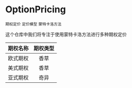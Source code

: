 # OptionPricing

`期权定价` `定价模型` `蒙特卡洛方法`

这个仓库中我们将专注于使用蒙特卡洛方法进行多种期权定价

| 期权名称  | 期权类型  |
| :------:  | :------:  |
| 欧式期权  | 香草  |
| 美式期权  | 香草 |
| 亚式期权  | 奇异  |
